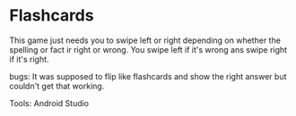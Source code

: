 # Flashcards

This game just needs you to swipe left or right depending on whether the spelling or fact ir right or wrong. You swipe left if it's wrong ans swipe right if it's right. 


bugs: It was supposed to flip like flashcards and show the right answer but couldn't get that working. 

Tools: Android Studio  


